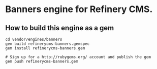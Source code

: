 # Banners engine for Refinery CMS.

## How to build this engine as a gem

    cd vendor/engines/banners
    gem build refinerycms-banners.gemspec
    gem install refinerycms-banners.gem
    
    # Sign up for a http://rubygems.org/ account and publish the gem
    gem push refinerycms-banners.gem